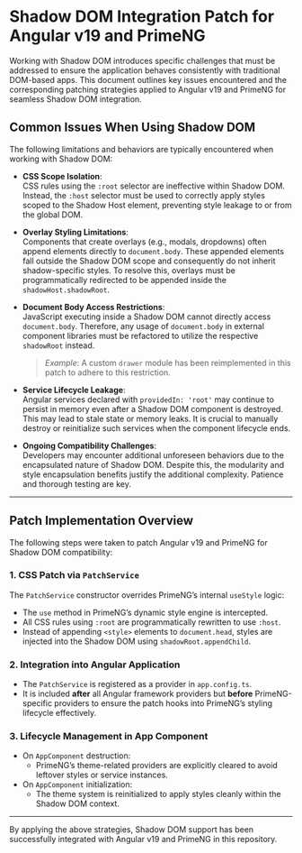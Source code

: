 # Shadow DOM Integration Patch for Angular v19 and PrimeNG

Working with Shadow DOM introduces specific challenges that must be addressed to ensure the application behaves consistently with traditional DOM-based apps. This document outlines key issues encountered and the corresponding patching strategies applied to Angular v19 and PrimeNG for seamless Shadow DOM integration.

## Common Issues When Using Shadow DOM

The following limitations and behaviors are typically encountered when working with Shadow DOM:

- **CSS Scope Isolation**:  
  CSS rules using the `:root` selector are ineffective within Shadow DOM. Instead, the `:host` selector must be used to correctly apply styles scoped to the Shadow Host element, preventing style leakage to or from the global DOM.

- **Overlay Styling Limitations**:  
  Components that create overlays (e.g., modals, dropdowns) often append elements directly to `document.body`. These appended elements fall outside the Shadow DOM scope and consequently do not inherit shadow-specific styles. To resolve this, overlays must be programmatically redirected to be appended inside the `shadowHost.shadowRoot`.

- **Document Body Access Restrictions**:  
  JavaScript executing inside a Shadow DOM cannot directly access `document.body`. Therefore, any usage of `document.body` in external component libraries must be refactored to utilize the respective `shadowRoot` instead.  
  > _Example_: A custom `drawer` module has been reimplemented in this patch to adhere to this restriction.

- **Service Lifecycle Leakage**:  
  Angular services declared with `providedIn: 'root'` may continue to persist in memory even after a Shadow DOM component is destroyed. This may lead to stale state or memory leaks. It is crucial to manually destroy or reinitialize such services when the component lifecycle ends.

- **Ongoing Compatibility Challenges**:  
  Developers may encounter additional unforeseen behaviors due to the encapsulated nature of Shadow DOM. Despite this, the modularity and style encapsulation benefits justify the additional complexity. Patience and thorough testing are key.

---

## Patch Implementation Overview

The following steps were taken to patch Angular v19 and PrimeNG for Shadow DOM compatibility:

### 1. CSS Patch via `PatchService`

The `PatchService` constructor overrides PrimeNG’s internal `useStyle` logic:

- The `use` method in PrimeNG’s dynamic style engine is intercepted.
- All CSS rules using `:root` are programmatically rewritten to use `:host`.
- Instead of appending `<style>` elements to `document.head`, styles are injected into the Shadow DOM using `shadowRoot.appendChild`.

### 2. Integration into Angular Application

- The `PatchService` is registered as a provider in `app.config.ts`.
- It is included **after** all Angular framework providers but **before** PrimeNG-specific providers to ensure the patch hooks into PrimeNG’s styling lifecycle effectively.

### 3. Lifecycle Management in App Component

- On `AppComponent` destruction:
  - PrimeNG’s theme-related providers are explicitly cleared to avoid leftover styles or service instances.
- On `AppComponent` initialization:
  - The theme system is reinitialized to apply styles cleanly within the Shadow DOM context.

---

By applying the above strategies, Shadow DOM support has been successfully integrated with Angular v19 and PrimeNG in this repository. 

